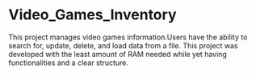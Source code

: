 # Video_Games_Inventory
This project manages video games information.Users have the ability to search for, update, delete, and load data from a file. This project was developed with the least amount of RAM needed while yet having functionalities and a clear structure.

